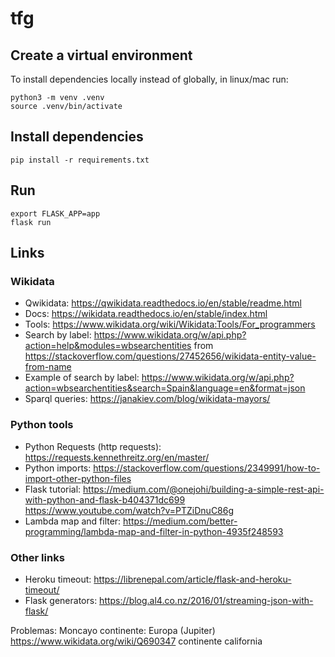 # tfg

## Create a virtual environment
To install dependencies locally instead of globally, in linux/mac run:

    python3 -m venv .venv
    source .venv/bin/activate

## Install dependencies

    pip install -r requirements.txt

## Run 

    export FLASK_APP=app
    flask run

## Links

### Wikidata
* Qwikidata: https://qwikidata.readthedocs.io/en/stable/readme.html
* Docs: https://wikidata.readthedocs.io/en/stable/index.html
* Tools: https://www.wikidata.org/wiki/Wikidata:Tools/For_programmers
* Search by label: https://www.wikidata.org/w/api.php?action=help&modules=wbsearchentities
from https://stackoverflow.com/questions/27452656/wikidata-entity-value-from-name
* Example of search by label: https://www.wikidata.org/w/api.php?action=wbsearchentities&search=Spain&language=en&format=json
* Sparql queries: https://janakiev.com/blog/wikidata-mayors/

### Python tools
* Python Requests (http requests): https://requests.kennethreitz.org/en/master/
* Python imports: https://stackoverflow.com/questions/2349991/how-to-import-other-python-files
* Flask tutorial: https://medium.com/@onejohi/building-a-simple-rest-api-with-python-and-flask-b404371dc699
 https://www.youtube.com/watch?v=PTZiDnuC86g
* Lambda map and filter: https://medium.com/better-programming/lambda-map-and-filter-in-python-4935f248593

### Other links
* Heroku timeout: https://librenepal.com/article/flask-and-heroku-timeout/
* Flask generators: https://blog.al4.co.nz/2016/01/streaming-json-with-flask/


Problemas:
Moncayo continente: Europa (Jupiter)
https://www.wikidata.org/wiki/Q690347 continente california
